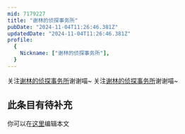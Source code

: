 ```yaml
---
mid: 7179227
title: "谢林的侦探事务所"
pubDate: "2024-11-04T11:26:46.381Z"
updatedDate: "2024-11-04T11:26:46.381Z"
profile:
  {
    Nickname: ["谢林的侦探事务所"],
  }
---
```


关注[谢林的侦探事务所](https://space.bilibili.com/7179227)谢谢喵~ 关注[谢林的侦探事务所](https://space.bilibili.com/7179227)谢谢喵~

## 此条目有待补充
你可以在[这里](https://github.com/Yuhanawa/VTuber.ICU-Content/edit/master/v/谢林的侦探事务所/index.md)编辑本文
